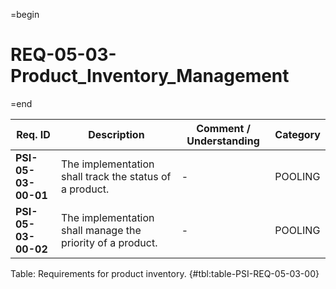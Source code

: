 =begin

# REQ-05-03-Product_Inventory_Management

=end

| Req. ID | Description | Comment / Understanding | Category |
| ------- | ----------- | ----------------------- | -------- |
| __PSI-05-03-00-01__ | The implementation shall track the status of a product. | - | POOLING |
| __PSI-05-03-00-02__ | The implementation shall manage the priority of a product. | - | POOLING |

Table: Requirements for product inventory. {#tbl:table-PSI-REQ-05-03-00}
